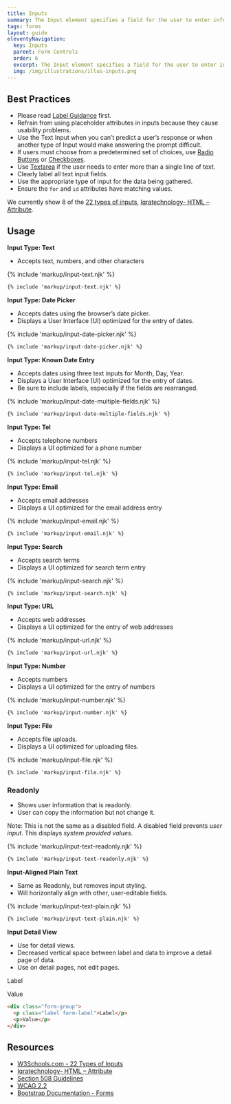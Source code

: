 ```yaml
---
title: Inputs
summary: The Input element specifies a field for the user to enter information on a page.
tags: forms
layout: guide
eleventyNavigation:
  key: Inputs
  parent: Form Controls
  order: 6
  excerpt: The Input element specifies a field for the user to enter information on a page.
  img: /img/illustrations/illus-inputs.png
---
```


## Best Practices

- Please read [Label Guidance](/form-controls/labels-guidance) first.
- Refrain from using placeholder attributes in inputs because they cause usability problems.
- Use the Text Input when you can’t predict a user’s response or when another type of Input would make answering the prompt difficult.
- If users must choose from a predetermined set of choices, use [Radio Buttons](/form-controls/radios) or [Checkboxes](/form-controls/checkboxes).
- Use [Textarea](/form-controls/textarea) if the user needs to enter more than a single line of text.
- Clearly label all text input fields.
- Use the appropriate type of input for the data being gathered.
- Ensure the `for` and `id` attributes have matching values.

We currently show 8 of the [22 types of inputs](https://www.w3schools.com/html/html_form_input_types.asp), [Iqratechnology- HTML – Attribute](https://iqratechnology.com/academy/html-training/html-attribute/).

## Usage

**Input Type: Text**

- Accepts text, numbers, and other characters

{% include 'markup/input-text.njk' %}

```html
{% include 'markup/input-text.njk' %}
```

**Input Type: Date Picker**

- Accepts dates using the browser’s date picker.
- Displays a User Interface (UI) optimized for the entry of dates.

{% include 'markup/input-date-picker.njk' %}

```html
{% include 'markup/input-date-picker.njk' %}
```

**Input Type: Known Date Entry**

- Accepts dates using three text inputs for Month, Day, Year.
- Displays a User Interface (UI) optimized for the entry of dates.
- Be sure to include labels, especially if the fields are rearranged.

{% include 'markup/input-date-multiple-fields.njk' %}

```html
{% include 'markup/input-date-multiple-fields.njk' %}
```

**Input Type: Tel**

- Accepts telephone numbers
- Displays a UI optimized for a phone number

{% include 'markup/input-tel.njk' %}

```html
{% include 'markup/input-tel.njk' %}
```

**Input Type: Email**

- Accepts email addresses
- Displays a UI optimized for the email address entry

{% include 'markup/input-email.njk' %}

```html
{% include 'markup/input-email.njk' %}
```

**Input Type: Search**

- Accepts search terms
- Displays a UI optimized for search term entry

{% include 'markup/input-search.njk' %}

```html
{% include 'markup/input-search.njk' %}
```

**Input Type: URL**

- Accepts web addresses
- Displays a UI optimized for the entry of web addresses

{% include 'markup/input-url.njk' %}

```html
{% include 'markup/input-url.njk' %}
```

**Input Type: Number**

- Accepts numbers
- Displays a UI optimized for the entry of numbers

{% include 'markup/input-number.njk' %}

```html
{% include 'markup/input-number.njk' %}
```

**Input Type: File**

- Accepts file uploads.
- Displays a UI optimized for uploading files.

{% include 'markup/input-file.njk' %}

```html
{% include 'markup/input-file.njk' %}
```

### Readonly

- Shows user information that is readonly.
- User can copy the information but not change it.

Note: This is not the same as a disabled field. A disabled field prevents _user input_. This displays _system provided values_.

{% include 'markup/input-text-readonly.njk' %}

```html
{% include 'markup/input-text-readonly.njk' %}
```

**Input-Aligned Plain Text**

- Same as Readonly, but removes input styling.
- Will horizontally align with other, user-editable fields.

{% include 'markup/input-text-plain.njk' %}

```html
{% include 'markup/input-text-plain.njk' %}
```

**Input Detail View**

- Use for detail views.
- Decreased vertical space between label and data to improve a detail page of data.
- Use on detail pages, not edit pages.

<div class="form-group">
  <p class="label form-label">Label</p>
  <p>Value</p>
</div>

```html
<div class="form-group">
  <p class="label form-label">Label</p>
  <p>Value</p>
</div>
```

## Resources

- [W3Schools.com - 22 Types of Inputs](https://www.w3schools.com/html/html_form_input_types.asp)
- [Iqratechnology- HTML – Attribute](https://iqratechnology.com/academy/html-training/html-attribute/)
- [Section 508 Guidelines](https://www.section508.gov/)
- [WCAG 2.2](https://www.w3.org/TR/WCAG22/)
- [Bootstrap Documentation - Forms](https://getbootstrap.com/docs/5.3/forms/overview/)
